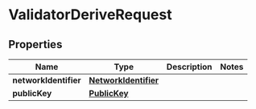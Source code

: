 

# ValidatorDeriveRequest


## Properties

Name | Type | Description | Notes
------------ | ------------- | ------------- | -------------
**networkIdentifier** | [**NetworkIdentifier**](NetworkIdentifier.md) |  | 
**publicKey** | [**PublicKey**](PublicKey.md) |  | 



